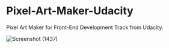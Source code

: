 # Pixel-Art-Maker-Udacity
Pixel Art Maker for Front-End Development Track  from Udacity.


![Screenshot (1437)](https://user-images.githubusercontent.com/62913154/120047748-a8933d00-c015-11eb-98ab-5077c3ba7064.png)
